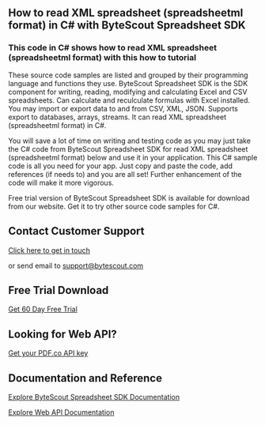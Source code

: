 ## How to read XML spreadsheet (spreadsheetml format) in C# with ByteScout Spreadsheet SDK

### This code in C# shows how to read XML spreadsheet (spreadsheetml format) with this how to tutorial

These source code samples are listed and grouped by their programming language and functions they use. ByteScout Spreadsheet SDK is the SDK component for writing, reading, modifying and calculating Excel and CSV spreadsheets. Can calculate and reculculate formulas with Excel installed. You may import or export data to and from CSV, XML, JSON. Supports export to databases, arrays, streams. It can read XML spreadsheet (spreadsheetml format) in C#.

You will save a lot of time on writing and testing code as you may just take the C# code from ByteScout Spreadsheet SDK for read XML spreadsheet (spreadsheetml format) below and use it in your application. This C# sample code is all you need for your app. Just copy and paste the code, add references (if needs to) and you are all set! Further enhancement of the code will make it more vigorous.

Free trial version of ByteScout Spreadsheet SDK is available for download from our website. Get it to try other source code samples for C#.

## Contact Customer Support

[Click here to get in touch](https://bytescout.zendesk.com/hc/en-us/requests/new?subject=ByteScout%20Spreadsheet%20SDK%20Question)

or send email to [support@bytescout.com](mailto:support@bytescout.com?subject=ByteScout%20Spreadsheet%20SDK%20Question) 

## Free Trial Download

[Get 60 Day Free Trial](https://bytescout.com/download/web-installer?utm_source=github-readme)

## Looking for Web API? 

[Get your PDF.co API key](https://pdf.co/documentation/api?utm_source=github-readme)

## Documentation and Reference

[Explore ByteScout Spreadsheet SDK Documentation](https://bytescout.com/documentation/index.html?utm_source=github-readme)

[Explore Web API Documentation](https://pdf.co/documentation/api?utm_source=github-readme)